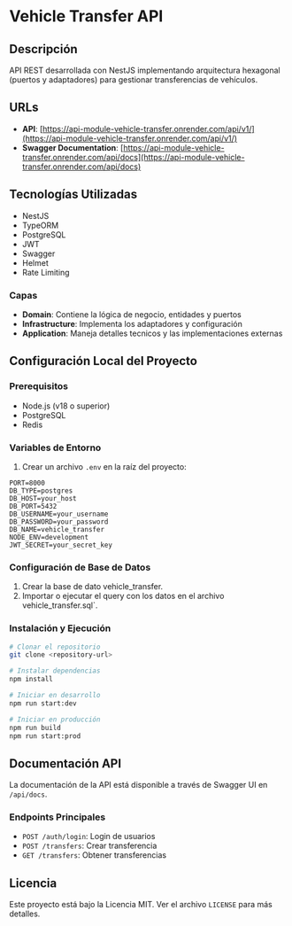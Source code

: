 # Vehicle Transfer API

## Descripción
API REST desarrollada con NestJS implementando arquitectura hexagonal (puertos y adaptadores) para gestionar transferencias de vehículos.

## URLs
- **API**: [https://api-module-vehicle-transfer.onrender.com/api/v1/](https://api-module-vehicle-transfer.onrender.com/api/v1/)
- **Swagger Documentation**: [https://api-module-vehicle-transfer.onrender.com/api/docs](https://api-module-vehicle-transfer.onrender.com/api/docs)

## Tecnologías Utilizadas
- NestJS
- TypeORM
- PostgreSQL
- JWT
- Swagger
- Helmet
- Rate Limiting

### Capas
- **Domain**: Contiene la lógica de negocio, entidades y puertos
- **Infrastructure**: Implementa los adaptadores y configuración
- **Application**: Maneja detalles tecnicos y las implementaciones externas

## Configuración Local del Proyecto

### Prerequisitos
- Node.js (v18 o superior)
- PostgreSQL
- Redis

### Variables de Entorno
1. Crear un archivo `.env` en la raíz del proyecto:

```env
PORT=8000
DB_TYPE=postgres
DB_HOST=your_host
DB_PORT=5432
DB_USERNAME=your_username
DB_PASSWORD=your_password
DB_NAME=vehicle_transfer
NODE_ENV=development
JWT_SECRET=your_secret_key
```

### Configuración de Base de Datos
1. Crear la base de dato vehicle_transfer.
2. Importar o ejecutar el query con los datos en el archivo vehicle_transfer.sql`.


### Instalación y Ejecución
```bash
# Clonar el repositorio
git clone <repository-url>

# Instalar dependencias
npm install

# Iniciar en desarrollo
npm run start:dev

# Iniciar en producción
npm run build
npm run start:prod
```

## Documentación API
La documentación de la API está disponible a través de Swagger UI en `/api/docs`.

### Endpoints Principales
- `POST /auth/login`: Login de usuarios
- `POST /transfers`: Crear transferencia
- `GET /transfers`: Obtener transferencias

## Licencia
Este proyecto está bajo la Licencia MIT. Ver el archivo `LICENSE` para más detalles.

